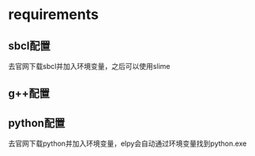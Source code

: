 # requirements 
## sbcl配置
去官网下载sbcl并加入环境变量，之后可以使用slime
## g++配置 
## python配置
去官网下载python并加入环境变量，elpy会自动通过环境变量找到python.exe
